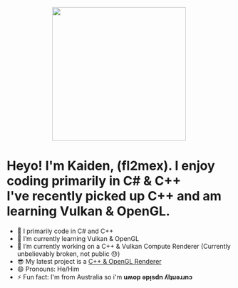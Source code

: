 <p align="center"><img src="img.gif" width="300" height="300"/></p>
<h1>Heyo! I'm Kaiden, (fl2mex). I enjoy coding primarily in C# & C++<br>
I've recently picked up C++ and am learning Vulkan & OpenGL.</h1>

- 🔭 I primarily code in C# and C++
- 🌱 I’m currently learning Vulkan & OpenGL
- 🤔 I’m currently working on a C++ & Vulkan Compute Renderer (Currently unbelievably broken, not public 😓)
- 😎 My latest project is a [C++ & OpenGL Renderer](https://github.com/fl2mex/OpenGL-Test)
- 😄 Pronouns: He/Him
- ⚡ Fun fact: I'm from Australia so i'm **uʍop ǝpᴉsdn ʎlʇuǝɹɹnɔ**
